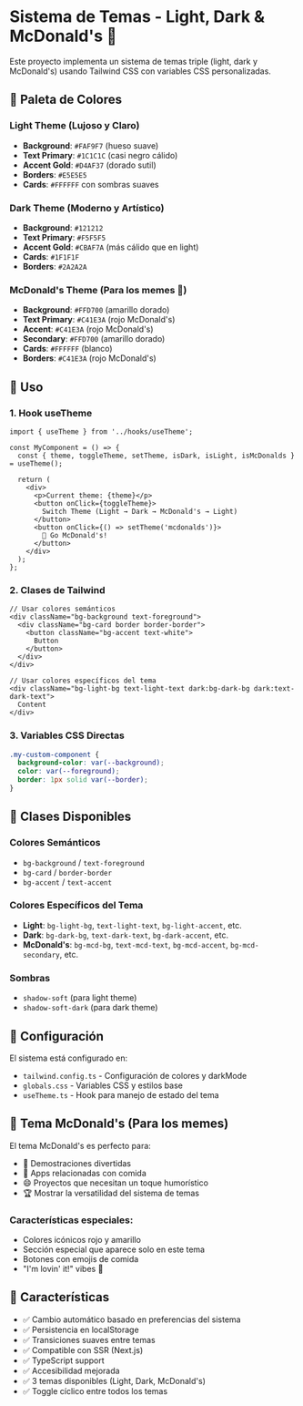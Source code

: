 # Sistema de Temas - Light, Dark & McDonald's 🍟

Este proyecto implementa un sistema de temas triple (light, dark y McDonald's) usando Tailwind CSS con variables CSS personalizadas.

## 🎨 Paleta de Colores

### Light Theme (Lujoso y Claro)
- **Background**: `#FAF9F7` (hueso suave)
- **Text Primary**: `#1C1C1C` (casi negro cálido)
- **Accent Gold**: `#D4AF37` (dorado sutil)
- **Borders**: `#E5E5E5`
- **Cards**: `#FFFFFF` con sombras suaves

### Dark Theme (Moderno y Artístico)
- **Background**: `#121212`
- **Text Primary**: `#F5F5F5`
- **Accent Gold**: `#CBAF7A` (más cálido que en light)
- **Cards**: `#1F1F1F`
- **Borders**: `#2A2A2A`

### McDonald's Theme (Para los memes 🍟)
- **Background**: `#FFD700` (amarillo dorado)
- **Text Primary**: `#C41E3A` (rojo McDonald's)
- **Accent**: `#C41E3A` (rojo McDonald's)
- **Secondary**: `#FFD700` (amarillo dorado)
- **Cards**: `#FFFFFF` (blanco)
- **Borders**: `#C41E3A` (rojo McDonald's)

## 🚀 Uso

### 1. Hook useTheme

```tsx
import { useTheme } from '../hooks/useTheme';

const MyComponent = () => {
  const { theme, toggleTheme, setTheme, isDark, isLight, isMcDonalds } = useTheme();
  
  return (
    <div>
      <p>Current theme: {theme}</p>
      <button onClick={toggleTheme}>
        Switch Theme (Light → Dark → McDonald's → Light)
      </button>
      <button onClick={() => setTheme('mcdonalds')}>
        🍟 Go McDonald's!
      </button>
    </div>
  );
};
```

### 2. Clases de Tailwind

```tsx
// Usar colores semánticos
<div className="bg-background text-foreground">
  <div className="bg-card border border-border">
    <button className="bg-accent text-white">
      Button
    </button>
  </div>
</div>

// Usar colores específicos del tema
<div className="bg-light-bg text-light-text dark:bg-dark-bg dark:text-dark-text">
  Content
</div>
```

### 3. Variables CSS Directas

```css
.my-custom-component {
  background-color: var(--background);
  color: var(--foreground);
  border: 1px solid var(--border);
}
```

## 🎯 Clases Disponibles

### Colores Semánticos
- `bg-background` / `text-foreground`
- `bg-card` / `border-border`
- `bg-accent` / `text-accent`

### Colores Específicos del Tema
- **Light**: `bg-light-bg`, `text-light-text`, `bg-light-accent`, etc.
- **Dark**: `bg-dark-bg`, `text-dark-text`, `bg-dark-accent`, etc.
- **McDonald's**: `bg-mcd-bg`, `text-mcd-text`, `bg-mcd-accent`, `bg-mcd-secondary`, etc.

### Sombras
- `shadow-soft` (para light theme)
- `shadow-soft-dark` (para dark theme)

## 🔧 Configuración

El sistema está configurado en:
- `tailwind.config.ts` - Configuración de colores y darkMode
- `globals.css` - Variables CSS y estilos base
- `useTheme.ts` - Hook para manejo de estado del tema

## 🍟 Tema McDonald's (Para los memes)

El tema McDonald's es perfecto para:
- 🎉 Demostraciones divertidas
- 🍔 Apps relacionadas con comida
- 😄 Proyectos que necesitan un toque humorístico
- 🏆 Mostrar la versatilidad del sistema de temas

### Características especiales:
- Colores icónicos rojo y amarillo
- Sección especial que aparece solo en este tema
- Botones con emojis de comida
- "I'm lovin' it!" vibes 🎵

## 📱 Características

- ✅ Cambio automático basado en preferencias del sistema
- ✅ Persistencia en localStorage
- ✅ Transiciones suaves entre temas
- ✅ Compatible con SSR (Next.js)
- ✅ TypeScript support
- ✅ Accesibilidad mejorada
- ✅ 3 temas disponibles (Light, Dark, McDonald's)
- ✅ Toggle cíclico entre todos los temas
